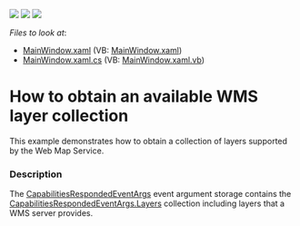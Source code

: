 <!-- default badges list -->
![](https://img.shields.io/endpoint?url=https://codecentral.devexpress.com/api/v1/VersionRange/128571728/20.1.4%2B)
[![](https://img.shields.io/badge/Open_in_DevExpress_Support_Center-FF7200?style=flat-square&logo=DevExpress&logoColor=white)](https://supportcenter.devexpress.com/ticket/details/T365161)
[![](https://img.shields.io/badge/📖_How_to_use_DevExpress_Examples-e9f6fc?style=flat-square)](https://docs.devexpress.com/GeneralInformation/403183)
<!-- default badges end -->
<!-- default file list -->
*Files to look at*:

* [MainWindow.xaml](./CS/WpfWmsExample/MainWindow.xaml) (VB: [MainWindow.xaml](./VB/WpfWmsExample/MainWindow.xaml))
* [MainWindow.xaml.cs](./CS/WpfWmsExample/MainWindow.xaml.cs) (VB: [MainWindow.xaml.vb](./VB/WpfWmsExample/MainWindow.xaml.vb))
<!-- default file list end -->

# How to obtain an available WMS layer collection


This example demonstrates how to obtain a collection of layers supported by the Web Map Service.


### Description

The [CapabilitiesRespondedEventArgs](https://docs.devexpress.com/WPF/DevExpress.Xpf.Map.CapabilitiesRespondedEventArgs?p=netframework) event argument storage contains the [CapabilitiesRespondedEventArgs.Layers](https://docs.devexpress.com/WPF/DevExpress.Xpf.Map.CapabilitiesRespondedEventArgs.Layers) collection including layers that a WMS server provides.

<br/>


